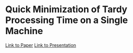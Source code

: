# Quick Minimization of Tardy Processing Time on a Single Machine
[Link to Paper](https://github.com/PranavSitaraman/MTPT/blob/main/Quick%20Minimization%20of%20Tardy%20Processing%20Time%20on%20a%20Single%20Machine.pdf)
[Link to Presentation](https://docs.google.com/presentation/d/1auP1UQ61DGiUqbdYPJXfX0WBdeep06k6JgxXbz9QUBg/edit?usp=sharing)
